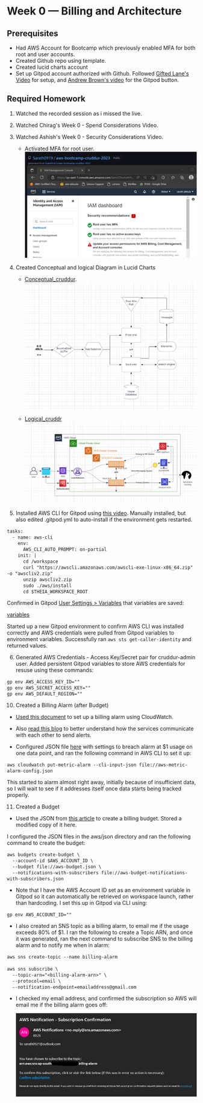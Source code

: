 # Week 0 — Billing and Architecture



## Prerequisites
* Had AWS Account for Bootcamp which previously enabled MFA for both root and user accounts.
* Created Github repo using template.
* Created lucid charts account
* Set up Gitpod account authorized with Github.  Followed [Gifted Lane's Video](https://www.youtube.com/watch?v=yh9kz9Sh1T8) for setup, and [Andrew Brown's video](https://www.youtube.com/watch?v=A6_c-hJmehs) for the Gitpod button.



## Required Homework

1. Watched the recorded session as i missed the live.

2. Watched Chirag's Week 0 - Spend Considerations Video.

3. Watched Ashish's Week 0 - Security Considerations Video.
   * Activated MFA for root user.  
   ![MFA](../_docs/assets/MFA.png)

4.  Created Conceptual and logical Diagram in Lucid Charts
  
     * [Conceptual_cruddur](https://lucid.app/lucidchart/284b6512-334f-459c-8a56-8b89eebe7b6a/edit?viewport_loc=23%2C-167%2C2065%2C955%2C0_0&invitationId=inv_304939a4-4927-4b67-8ac2-ddc8f5e7125d).
       ![conceptual](../_docs/assets/Conceptual.png)

     * [Logical_cruddr](https://lucid.app/lucidchart/a1e6d1c3-d545-43eb-887d-97bde9892bdb/edit?viewport_loc=-424%2C-254%2C1563%2C722%2C0_0&invitationId=inv_9e8d2c2c-c1e8-480b-b0e5-22e8301e0855)
       ![logical](../_docs/assets/logical.png)


5.  Installed AWS CLI for Gitpod using [this video](https://youtu.be/OdUnNuKylHg).  Manually installed, but also edited .gitpod.yml to auto-install if the environment gets restarted.

```
tasks:
  - name: aws-cli
    env:
      AWS_CLI_AUTO_PROMPT: on-partial
    init: |
      cd /workspace
      curl "https://awscli.amazonaws.com/awscli-exe-linux-x86_64.zip" -o "awscliv2.zip"
      unzip awscliv2.zip
      sudo ./aws/install
      cd $THEIA_WORKSPACE_ROOT
```

Confirmed in Gitpod [User Settings > Variables](https://gitpod.io/user/variables) that variables are saved:

   [variables](../_docs/assets/variables.png)

Started up a new Gitpod environment to confirm AWS CLI was installed correctly and AWS credentials were pulled from Gitpod variables to environment variables.  Successfully ran ```aws sts get-caller-identity``` and returned values.


6.  Generated AWS Credentials - Access Key/Secret pair for cruddur-admin user.  Added persistent Gitpod variables to store AWS credentials for resuse using these commands:

```
gp env AWS_ACCESS_KEY_ID=""
gp env AWS_SECRET_ACCESS_KEY=""
gp env AWS_DEFAULT_REGION=""
```


10.  Created a Billing Alarm (after Budget)

   * [Used this document](https://docs.aws.amazon.com/AmazonCloudWatch/latest/monitoring/monitor_estimated_charges_with_cloudwatch.html) to set up a billing alarm using CloudWatch.
   * Also [read this blog](https://aws.amazon.com/blogs/mt/setting-up-an-amazon-cloudwatch-billing-alarm-to-proactively-monitor-estimated-charges/) to better understand how the services communicate with each other to send alerts.

   * Configured JSON file [here](../aws/json/aws-metric-alarm-config.json) with settings to breach alarm at $1 usage on one data point, and ran the following command in AWS CLI to set it up:

```
aws cloudwatch put-metric-alarm --cli-input-json file://aws-metric-alarm-config.json
```

This started to alarm almost right away, initially because of insufficient data, so I will wait to see if it addresses itself once data starts being tracked properly.

11.  Created a Budget

   * Used the JSON from [this article](https://awscli.amazonaws.com/v2/documentation/api/latest/reference/budgets/create-budget.html) to create a billing budget.  Stored a modified copy of it here.


  I configured the JSON files in the aws/json directory and ran the following command to create the budget:

  ```
  aws budgets create-budget \
    --account-id $AWS_ACCOUNT_ID \
    --budget file://aws-budget.json \
    --notifications-with-subscribers file://aws-budget-notifications-with-subscribers.json
  ```

   * Note that I have the AWS Account ID set as an environment variable in Gitpod so it can automatically be retrieved on workspace launch, rather than hardcoding.  I set this up in Gitpod via CLI using:
  
  ```
  gp env AWS_ACCOUNT_ID=""
  ```

  * I also created an SNS topic as a billing alarm, to email me if the usage exceeds 80% of $1.  I ran the following to create a Topic ARN, and once it was generated, ran the next command to subscribe SNS to the billing alarm and to notify me when in alarm:

  ```
  aws sns create-topic --name billing-alarm

  aws sns subscribe \
    --topic-arn="<billing-alarm-arn>" \
    --protocol=email \
    --notification-endpoint=emailaddress@gmail.com
```

   * I checked my email address, and confirmed the subscription so AWS will email me if the billing alarm goes off:

      ![image](../_docs/assets/sns.png)

